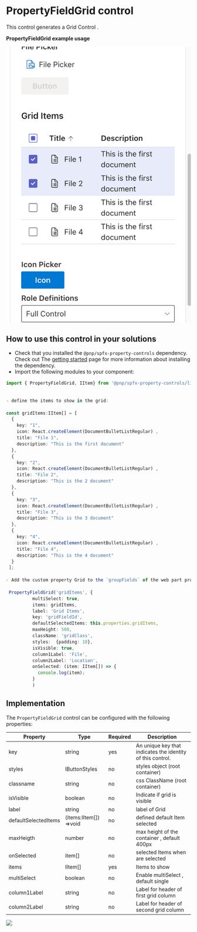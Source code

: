 # PropertyFieldGrid control

This control generates a Grid Control .

**PropertyFieldGrid example usage**

![PropertyFieldGrid example](../assets/PropertyFieldGrid.png)

## How to use this control in your solutions

- Check that you installed the `@pnp/spfx-property-controls` dependency. Check out The [getting started](../../#getting-started) page for more information about installing the dependency.
- Import the following modules to your component:

```TypeScript
import { PropertyFieldGrid, IItem} from '@pnp/spfx-property-controls/lib/PropertyFieldGrid';
```

```TypeScript

- define the items to show in the grid:

const gridItems:IItem[] = [
  {
    key: "1",
    icon: React.createElement(DocumentBulletListRegular) ,
    title: "File 1",
    description: "This is the first document"
  },
  {
    key: "2",
    icon: React.createElement(DocumentBulletListRegular) ,
    title: "File 2",
    description: "This is the 2 document"
  },
  {
    key: "3",
    icon: React.createElement(DocumentBulletListRegular) ,
    title: "File 3",
    description: "This is the 3 document"
  },
  {
    key: "4",
    icon: React.createElement(DocumentBulletListRegular) ,
    title: "File 4",
    description: "This is the 4 document"
  }
 ];

- Add the custom property Grid to the `groupFields` of the web part property pane configuration:

 PropertyFieldGrid('gridItems', {
          multiSelect: true,
          items: gridItems,
          label: 'Grid Items',
          key: 'gridFieldId',
          defaultSelectedItems: this.properties.gridItems,
          maxHeight: 500,
          className: 'gridClass',
          styles:  {padding: 10},
          isVisible: true,
          column1Label: 'File',
          column2Label: 'Location',
          onSelected: (item: IItem[]) => {
            console.log(item);
          }
          )
```

## Implementation

The `PropertyFieldGrid` control can be configured with the following properties:

| Property  | Type           | Required | Description                                                |
| --------- | -------------- | -------- | ---------------------------------------------------------- |
| key       | string         | yes      | An unique key that indicates the identity of this control. |
| styles    | IButtonStyles  | no       | styles object (root container)                                             |
| classname | string         | no       | css ClassName (root container)                                           |
| isVisible | boolean        | no     | Indicate if grid is visible                              |
| label     | string         | no       | label of Grid                                            |
| defaultSelectedItems | (items:IItem[]) =>void     | no     | defined default Item selected                    |
| maxHeigth | number     | no       | max height of the container , default 400px                                         |
| onSelected  | item[]        | no       | selected Items when are selected                                            |
| items   | IItem[] | yes      | Items to show                                         |
| multiSelect   | boolean        | no      | Enable multiSelect , default single                                          |
| column1Label   | string        | no      | Label for header of first grid column                                           |
| column2Label   | string        | no      | Label for header of second grid column                                          |

![](https://telemetry.sharepointpnp.com/sp-dev-fx-property-controls/wiki/PropertyFieldGrid)

